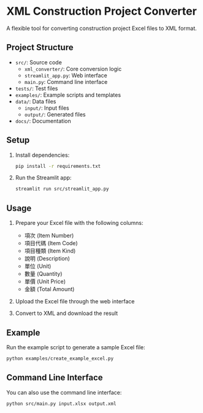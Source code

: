# XML Construction Project Converter

A flexible tool for converting construction project Excel files to XML format.

## Project Structure
- `src/`: Source code
  - `xml_converter/`: Core conversion logic
  - `streamlit_app.py`: Web interface
  - `main.py`: Command line interface
- `tests/`: Test files
- `examples/`: Example scripts and templates
- `data/`: Data files
  - `input/`: Input files
  - `output/`: Generated files
- `docs/`: Documentation

## Setup
1. Install dependencies:
   ```bash
   pip install -r requirements.txt
   ```

2. Run the Streamlit app:
   ```bash
   streamlit run src/streamlit_app.py
   ```

## Usage
1. Prepare your Excel file with the following columns:
   - 項次 (Item Number)
   - 項目代碼 (Item Code)
   - 項目種類 (Item Kind)
   - 說明 (Description)
   - 單位 (Unit)
   - 數量 (Quantity)
   - 單價 (Unit Price)
   - 金額 (Total Amount)

2. Upload the Excel file through the web interface
3. Convert to XML and download the result

## Example
Run the example script to generate a sample Excel file:
```bash
python examples/create_example_excel.py
```

## Command Line Interface
You can also use the command line interface:
```bash
python src/main.py input.xlsx output.xml
```
